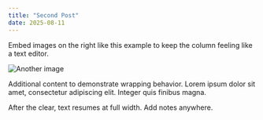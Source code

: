 ```yaml
---
title: "Second Post"
date: 2025-08-11
---
```

<p>Embed images on the right like this example to keep the column feeling like a text editor.</p>
<img class="float-right" src="{ '/assets/images/sample-2.jpg' | relative_url }" alt="Another image">
<p>Additional content to demonstrate wrapping behavior. Lorem ipsum dolor sit amet, consectetur adipiscing elit. Integer quis finibus magna.</p>
<div class="clear-after"></div>
<p>After the clear, text resumes at full width. Add <span class="note-link" data-note="Attribution: adapted from style guide v2.">notes</span> anywhere.</p>
